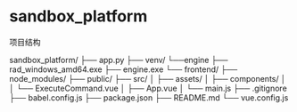 # sandbox_platform
项目结构

sandbox_platform/
├── app.py
├── venv/
└──engine
    ├── rad_windows_amd64.exe
    ├── engine.exe
└── frontend/
    ├── node_modules/
    ├── public/
    ├── src/
    │   ├── assets/
    │   ├── components/
    │   │   └── ExecuteCommand.vue
    │   ├── App.vue
    │   └── main.js
    ├── .gitignore
    ├── babel.config.js
    ├── package.json
    ├── README.md
    └── vue.config.js

